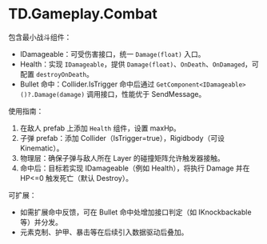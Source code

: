 # TD.Gameplay.Combat

包含最小战斗组件：

- IDamageable：可受伤害接口，统一 `Damage(float)` 入口。
- Health：实现 `IDamageable`，提供 `Damage(float)`、`OnDeath`、`OnDamaged`，可配置 `destroyOnDeath`。
- Bullet 命中：Collider.IsTrigger 命中后通过 `GetComponent<IDamageable>()?.Damage(damage)` 调用接口，性能优于 SendMessage。

使用指南：
1) 在敌人 prefab 上添加 `Health` 组件，设置 maxHp。
2) 子弹 prefab：添加 Collider（IsTrigger=true），Rigidbody（可设 Kinematic）。
3) 物理层：确保子弹与敌人所在 Layer 的碰撞矩阵允许触发器接触。
4) 命中后：目标若实现 IDamageable（例如 Health），将执行 Damage 并在 HP<=0 触发死亡（默认 Destroy）。

可扩展：
- 如需扩展命中反馈，可在 Bullet 命中处增加接口判定（如 IKnockbackable 等）并分发。
- 元素克制、护甲、暴击等在后续引入数据驱动后叠加。
